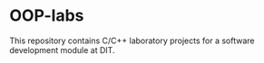 # OOP-labs
This repository contains C/C++ laboratory projects for a software development module at DIT.
